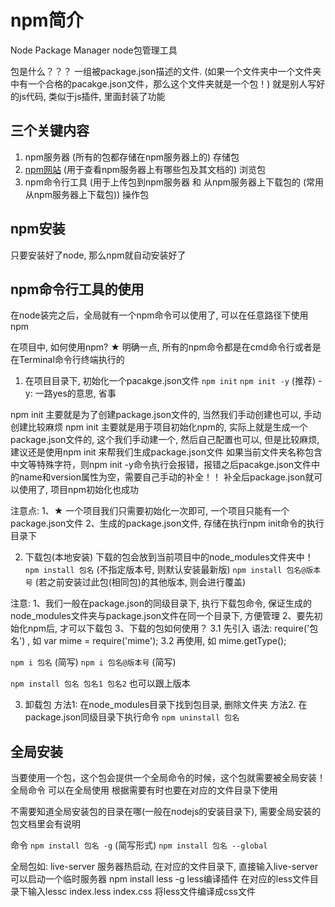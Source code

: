 # npm简介
Node Package Manager node包管理工具

包是什么？？？
一组被package.json描述的文件. (如果一个文件夹中一个文件夹中有一个合格的pacakge.json文件，那么这个文件夹就是一个包！)
就是别人写好的js代码, 类似于js插件, 里面封装了功能

## 三个关键内容
1. npm服务器 (所有的包都存储在npm服务器上的) 存储包
2. [npm网站](www.npmjs.com) (用于查看npm服务器上有哪些包及其文档的) 浏览包
3. npm命令行工具 (用于上传包到npm服务器 和 从npm服务器上下载包的 (常用从npm服务器上下载包)) 操作包

## npm安装
只要安装好了node, 那么npm就自动安装好了


## npm命令行工具的使用

在node装完之后，全局就有一个npm命令可以使用了, 可以在任意路径下使用npm

在项目中, 如何使用npm?
 ★ 明确一点, 所有的npm命令都是在cmd命令行或者是在Terminal命令行终端执行的
 
1. 在项目目录下, 初始化一个pacakge.json文件
`npm init`
`npm init -y` (推荐)
-y: 一路yes的意思, 省事

npm init 主要就是为了创建package.json文件的, 当然我们手动创建也可以, 手动创建比较麻烦
npm init 主要就是用于项目初始化npm的, 实际上就是生成一个package.json文件的, 这个我们手动建一个, 然后自己配置也可以, 但是比较麻烦, 建议还是使用npm init 来帮我们生成package.json文件
如果当前文件夹名称包含中文等特殊字符，则npm init -y命令执行会报错，报错之后pacakge.json文件中的name和version属性为空，需要自己手动的补全！！ 补全后package.json就可以使用了, 项目npm初始化也成功

注意点: 
1、★ 一个项目我们只需要初始化一次即可, 一个项目只能有一个package.json文件
2、生成的package.json文件, 存储在执行npm init命令的执行目录下

2. 下载包(本地安装)
下载的包会放到当前项目中的node_modules文件夹中！   
`npm install 包名` (不指定版本号, 则默认安装最新版)
`npm install 包名@版本号` (若之前安装过此包(相同包)的其他版本, 则会进行覆盖)

注意: 
1、我们一般在package.json的同级目录下, 执行下载包命令, 保证生成的node_modules文件夹与package.json文件在同一个目录下, 方便管理
2、要先初始化npm后, 才可以下载包
3、下载的包如何使用？
    3.1 先引入 语法: require('包名') , 如 var mime = require('mime');
    3.2 再使用, 如 mime.getType();

`npm i 包名`   (简写)
`npm i 包名@版本号`  (简写)

`npm install 包名 包名1 包名2`  也可以跟上版本

3. 卸载包
方法1: 在node_modules目录下找到包目录, 删除文件夹
方法2. 在package.json同级目录下执行命令 `npm uninstall 包名`



## 全局安装
当要使用一个包，这个包会提供一个全局命令的时候，这个包就需要被全局安装！
全局命令 可以在全局使用 根据需要有时也要在对应的文件目录下使用

不需要知道全局安装包的目录在哪(一般在nodejs的安装目录下), 需要全局安装的包文档里会有说明

命令
`npm install 包名 -g` (简写形式)
`npm install 包名 --global`

全局包如:
live-server 服务器热启动, 在对应的文件目录下, 直接输入live-server可以启动一个临时服务器
npm install less -g less编译插件 在对应的less文件目录下输入lessc index.less index.css 将less文件编译成css文件